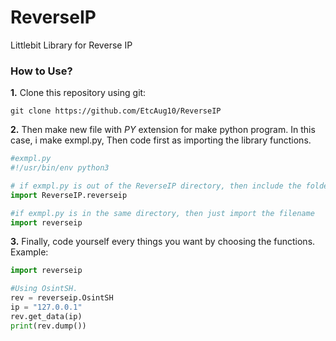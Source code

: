 # ReverseIP
Littlebit Library for Reverse IP

### How to Use?
<b>1.</b> Clone this repository using git:

```
git clone https://github.com/EtcAug10/ReverseIP
```

<b>2.</b> Then make new file with *PY* extension for make python program. In this case, i make exmpl.py, Then code first as importing the library functions.

```python
#exmpl.py
#!/usr/bin/env python3

# if exmpl.py is out of the ReverseIP directory, then include the folder name
import ReverseIP.reverseip

#if exmpl.py is in the same directory, then just import the filename
import reverseip
```

<b>3.</b> Finally, code yourself every things you want by choosing the functions. Example:
```python
import reverseip

#Using OsintSH.
rev = reverseip.OsintSH
ip = "127.0.0.1"
rev.get_data(ip)
print(rev.dump())
```
